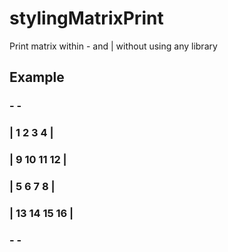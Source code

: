# stylingMatrixPrint

Print matrix within - and | without using any library

## Example

### -                                       -
### |        1       2       3       4      |
### |        9      10      11      12      |
### |        5       6       7       8      |
### |       13      14      15      16      |
### -                                       -
